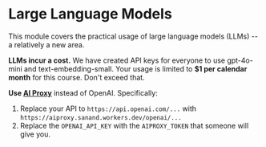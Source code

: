 # Large Language Models

This module covers the practical usage of large language models (LLMs) -- a relatively a new area.

**LLMs incur a cost.** We have created API keys for everyone to use gpt-4o-mini and text-embedding-small. Your usage is limited to **$1 per calendar month** for this course. Don't exceed that.

**Use [AI Proxy](https://github.com/sanand0/aiproxy)** instead of OpenAI. Specifically:

1. Replace your API to `https://api.openai.com/...` with `https://aiproxy.sanand.workers.dev/openai/...`
2. Replace the `OPENAI_API_KEY` with the `AIPROXY_TOKEN` that someone will give you.
